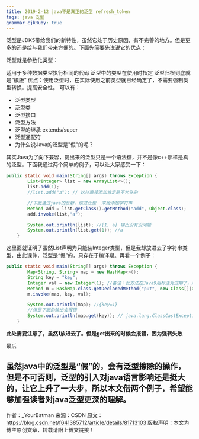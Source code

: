 ```yaml
---
title: 2019-2-12 java不是真正的泛型 refresh_token  
tags: java 泛型
grammar_cjkRuby: true
---
```


泛型是JDK5带给我们的新特性，虽然它处于历史原因，有不完善的地方。但是更多的还是给与我们带来方便的。下面先简要先说说它的优点：

泛型就是参数化类型：

适用于多种数据类型执行相同的代码
泛型中的类型在使用时指定
泛型归根到底就是“模版”
优点：使用泛型时，在实际使用之前类型就已经确定了，不需要强制类型转换。提高安全性。
可以有：

* 泛型类型
* 泛型类
* 泛型接口
* 泛型方法
* 泛型的继承 extends/super
* 泛型通配符
* 为什么说Java的泛型是"假"的呢？

其实Java为了向下兼容，提出来的泛型只是一个语法糖，并不是像c++那样是真的泛型。下面我通过两个简单的例子，可以让大家感受一下：

```java
public static void main(String[] args) throws Exception {
        List<Integer> list = new ArrayList<>();
        list.add(1);
        //list.add("a"); // 这样直接添加肯定是不允许的

        //下面通过java的反射，绕过泛型  来给添加字符串
        Method add = list.getClass().getMethod("add", Object.class);
        add.invoke(list,"a");

        System.out.println(list); //[1, a] 输出没有没问题
        System.out.println(list.get(1)); //a
    }
```
这里面就证明了虽然List声明为只能装Integer类型，但是我却放进去了字符串类型，由此课件，泛型是“假”的，只存在于编译期。再看一个例子：
```java
public static void main(String[] args) throws Exception {
        Map<String, String> map = new HashMap<>();
        String key = "key";
        Integer val = new Integer(1); //备注：此方法在Java9后标注为过期了，建议使用valueOf，使用缓存来提高效率
        Method m = HashMap.class.getDeclaredMethod("put", new Class[]{Object.class, Object.class});
        m.invoke(map, key, val);

        System.out.println(map); //{key=1}
        //但是下面的输出会报错
        System.out.println(map.get(key)); // java.lang.ClassCastException: java.lang.Integer cannot be cast to java.lang.String
    }
```
**此处需要注意了，虽然1放进去了。但是get出来的时候会报错，因为强转失败**

最后

虽然java中的泛型是“假”的，会有泛型擦除的操作，但是不可否则，泛型的引入对java语言影响还是挺大的，让它上升了一大步，所以本文借两个例子，希望能够加强读者对java泛型更深的理解。
--------------------- 
作者：_YourBatman 
来源：CSDN 
原文：https://blog.csdn.net/f641385712/article/details/81713103 
版权声明：本文为博主原创文章，转载请附上博文链接！